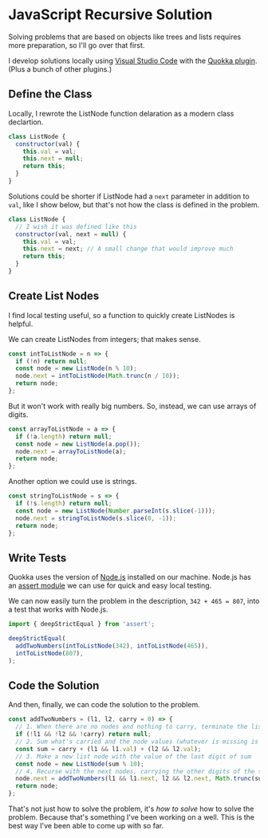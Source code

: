 # JavaScript Recursive Solution

Solving problems that are based on objects like trees and lists requires more preparation, so I'll go over that first.

I develop solutions locally using [Visual Studio Code](https://code.visualstudio.com/) with the [Quokka plugin](https://quokkajs.com/docs/index.html). (Plus a bunch of other plugins.)

## Define the Class

Locally, I rewrote the ListNode function delaration as a modern class declartion.

```js
class ListNode {
  constructor(val) {
    this.val = val;
    this.next = null;
    return this;
  }
}
```

Solutions could be shorter if ListNode had a `next` parameter in addition to `val`, like I show below, but that's not how the class is defined in the problem.

```js
class ListNode {
  // I wish it was defined like this
  constructor(val, next = null) {
    this.val = val;
    this.next = next; // A small change that would improve much
    return this;
  }
}
```

## Create List Nodes

I find local testing useful, so a function to quickly create ListNodes is helpful.

We can create ListNodes from integers; that makes sense.

```js
const intToListNode = n => {
  if (!n) return null;
  const node = new ListNode(n % 10);
  node.next = intToListNode(Math.trunc(n / 10));
  return node;
};
```

But it won't work with really big numbers. So, instead, we can use arrays of digits.

```js
const arrayToListNode = a => {
  if (!a.length) return null;
  const node = new ListNode(a.pop());
  node.next = arrayToListNode(a);
  return node;
};
```

Another option we could use is strings.

```js
const stringToListNode = s => {
  if (!s.length) return null;
  const node = new ListNode(Number.parseInt(s.slice(-1)));
  node.next = stringToListNode(s.slice(0, -1));
  return node;
};
```

## Write Tests

Quokka uses the version of [Node.js](https://nodejs.org/) installed on our machine. Node.js has an [assert module](https://nodejs.org/api/assert.html) we can use for quick and easy local testing.

We can now easily turn the problem in the description, `342 + 465 = 807`, into a test that works with Node.js.

```js
import { deepStrictEqual } from 'assert';

deepStrictEqual(
  addTwoNumbers(intToListNode(342), intToListNode(465)),
  intToListNode(807),
);
```

## Code the Solution

And then, finally, we can code the solution to the problem.

```js
const addTwoNumbers = (l1, l2, carry = 0) => {
  // 1. When there are no nodes and nothing to carry, terminate the list
  if (!l1 && !l2 && !carry) return null;
  // 2. Sum what's carried and the node values (whatever is missing is zero)
  const sum = carry + (l1 && l1.val) + (l2 && l2.val);
  // 3. Make a new list node with the value of the last digit of sum
  const node = new ListNode(sum % 10);
  // 4. Recurse with the next nodes, carrying the other digits of the sum
  node.next = addTwoNumbers(l1 && l1.next, l2 && l2.next, Math.trunc(sum / 10));
  return node;
};
```

That's not just how to solve the problem, it's _how to solve_ how to solve the problem. Because that's something I've been working on a well. This is the best way I've been able to come up with so far.

